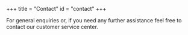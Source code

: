 +++
title = "Contact"
id = "contact"
+++

For general enquiries or, if you need any further assistance feel free to contact our customer service center.

